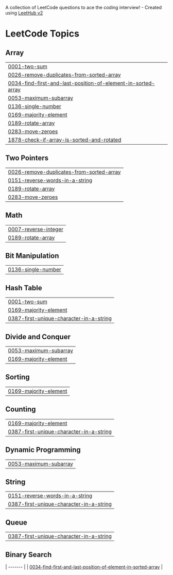A collection of LeetCode questions to ace the coding interview! - Created using [LeetHub v2](https://github.com/arunbhardwaj/LeetHub-2.0)
<!---LeetCode Topics Start-->
# LeetCode Topics
## Array
|  |
| ------- |
| [0001-two-sum](https://github.com/sunnyshah7/leetcode/tree/master/0001-two-sum) |
| [0026-remove-duplicates-from-sorted-array](https://github.com/sunnyshah7/leetcode/tree/master/0026-remove-duplicates-from-sorted-array) |
| [0034-find-first-and-last-position-of-element-in-sorted-array](https://github.com/sunnyshah7/leetcode/tree/master/0034-find-first-and-last-position-of-element-in-sorted-array) |
| [0053-maximum-subarray](https://github.com/sunnyshah7/leetcode/tree/master/0053-maximum-subarray) |
| [0136-single-number](https://github.com/sunnyshah7/leetcode/tree/master/0136-single-number) |
| [0169-majority-element](https://github.com/sunnyshah7/leetcode/tree/master/0169-majority-element) |
| [0189-rotate-array](https://github.com/sunnyshah7/leetcode/tree/master/0189-rotate-array) |
| [0283-move-zeroes](https://github.com/sunnyshah7/leetcode/tree/master/0283-move-zeroes) |
| [1878-check-if-array-is-sorted-and-rotated](https://github.com/sunnyshah7/leetcode/tree/master/1878-check-if-array-is-sorted-and-rotated) |
## Two Pointers
|  |
| ------- |
| [0026-remove-duplicates-from-sorted-array](https://github.com/sunnyshah7/leetcode/tree/master/0026-remove-duplicates-from-sorted-array) |
| [0151-reverse-words-in-a-string](https://github.com/sunnyshah7/leetcode/tree/master/0151-reverse-words-in-a-string) |
| [0189-rotate-array](https://github.com/sunnyshah7/leetcode/tree/master/0189-rotate-array) |
| [0283-move-zeroes](https://github.com/sunnyshah7/leetcode/tree/master/0283-move-zeroes) |
## Math
|  |
| ------- |
| [0007-reverse-integer](https://github.com/sunnyshah7/leetcode/tree/master/0007-reverse-integer) |
| [0189-rotate-array](https://github.com/sunnyshah7/leetcode/tree/master/0189-rotate-array) |
## Bit Manipulation
|  |
| ------- |
| [0136-single-number](https://github.com/sunnyshah7/leetcode/tree/master/0136-single-number) |
## Hash Table
|  |
| ------- |
| [0001-two-sum](https://github.com/sunnyshah7/leetcode/tree/master/0001-two-sum) |
| [0169-majority-element](https://github.com/sunnyshah7/leetcode/tree/master/0169-majority-element) |
| [0387-first-unique-character-in-a-string](https://github.com/sunnyshah7/leetcode/tree/master/0387-first-unique-character-in-a-string) |
## Divide and Conquer
|  |
| ------- |
| [0053-maximum-subarray](https://github.com/sunnyshah7/leetcode/tree/master/0053-maximum-subarray) |
| [0169-majority-element](https://github.com/sunnyshah7/leetcode/tree/master/0169-majority-element) |
## Sorting
|  |
| ------- |
| [0169-majority-element](https://github.com/sunnyshah7/leetcode/tree/master/0169-majority-element) |
## Counting
|  |
| ------- |
| [0169-majority-element](https://github.com/sunnyshah7/leetcode/tree/master/0169-majority-element) |
| [0387-first-unique-character-in-a-string](https://github.com/sunnyshah7/leetcode/tree/master/0387-first-unique-character-in-a-string) |
## Dynamic Programming
|  |
| ------- |
| [0053-maximum-subarray](https://github.com/sunnyshah7/leetcode/tree/master/0053-maximum-subarray) |
## String
|  |
| ------- |
| [0151-reverse-words-in-a-string](https://github.com/sunnyshah7/leetcode/tree/master/0151-reverse-words-in-a-string) |
| [0387-first-unique-character-in-a-string](https://github.com/sunnyshah7/leetcode/tree/master/0387-first-unique-character-in-a-string) |
## Queue
|  |
| ------- |
| [0387-first-unique-character-in-a-string](https://github.com/sunnyshah7/leetcode/tree/master/0387-first-unique-character-in-a-string) |
## Binary Search

| ------- |
| [0034-find-first-and-last-position-of-element-in-sorted-array](https://github.com/sunnyshah7/leetcode/tree/master/0034-find-first-and-last-position-of-element-in-sorted-array) |
<!---LeetCode Topics End-->
